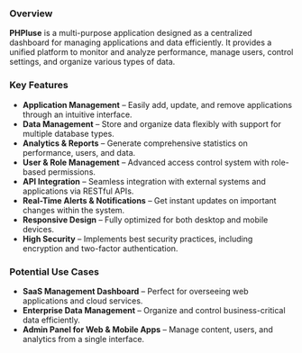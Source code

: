### Overview
**PHPluse** is a multi-purpose application designed as a centralized dashboard for managing applications and data efficiently. It provides a unified platform to monitor and analyze performance, manage users, control settings, and organize various types of data. 


### **Key Features**  
- **Application Management** – Easily add, update, and remove applications through an intuitive interface.  
- **Data Management** – Store and organize data flexibly with support for multiple database types.  
- **Analytics & Reports** – Generate comprehensive statistics on performance, users, and data.  
- **User & Role Management** – Advanced access control system with role-based permissions.  
- **API Integration** – Seamless integration with external systems and applications via RESTful APIs.  
- **Real-Time Alerts & Notifications** – Get instant updates on important changes within the system.  
- **Responsive Design** – Fully optimized for both desktop and mobile devices.  
- **High Security** – Implements best security practices, including encryption and two-factor authentication.  

### **Potential Use Cases**  
- **SaaS Management Dashboard** – Perfect for overseeing web applications and cloud services.  
- **Enterprise Data Management** – Organize and control business-critical data efficiently.  
- **Admin Panel for Web & Mobile Apps** – Manage content, users, and analytics from a single interface.
